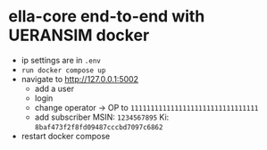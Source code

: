 # ella-core end-to-end with UERANSIM docker

 - ip settings are in `.env`
 - `run docker compose up`
 - navigate to http://127.0.0.1:5002
   - add a user
   - login
   - change operator -> OP to `11111111111111111111111111111111`
   - add subscriber
     MSIN: `1234567895`
     Ki: `8baf473f2f8fd09487cccbd7097c6862`
 - restart docker compose